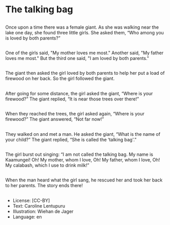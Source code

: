 # The talking bag

##
Once upon a time there was a
female giant.
As she was walking near the lake
one day, she found three little girls.
She asked them, “Who among you
is loved by both parents?”

##
One of the girls said, "My mother
loves me most."
Another said, "My father loves me
most."
But the third one said, "I am loved
by both parents."

##
The giant then asked the girl loved
by both parents to help her put a
load of firewood on her back.
So the girl followed the giant.

##
After going for some distance, the
girl asked the giant, “Where is your
firewood?”
The giant replied, “It is near those
trees over there!”

##
When they reached the trees, the
girl asked again, “Where is your
firewood?”
The giant answered, “Not far now!”

##
They walked on and met a man.
He asked the giant, “What is the
name of your child?”
The giant replied, “She is called the
‘talking bag'.”

##
The girl burst out singing:
“I am not called the talking bag.
My name is Kaamungei!
Oh! My mother, whom I love,
Oh! My father, whom I love,
Oh! My calabash, which I use to
drink milk!”

##
When the man heard what the girl
sang, he rescued her and took her
back to her parents.
The story ends there!

##
* License: [CC-BY]
* Text: Caroline Lentupuru
* Illustration: Wiehan de Jager
* Language: en
